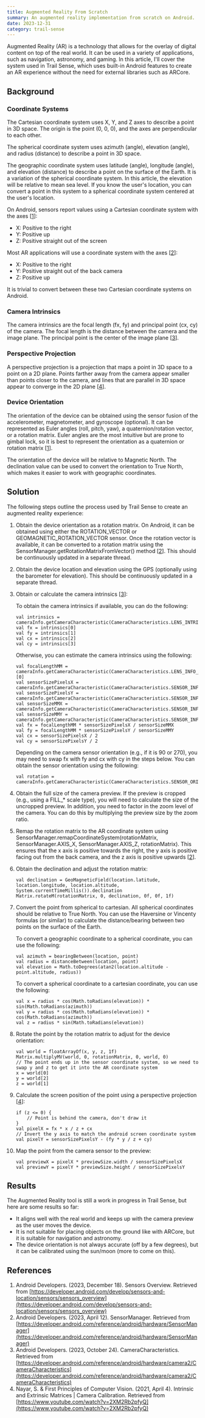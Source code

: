 ```yaml
---
title: Augmented Reality From Scratch
summary: An augmented reality implementation from scratch on Android.
date: 2023-12-31
category: trail-sense
---
```


Augmented Reality (AR) is a technology that allows for the overlay of digital content on top of the real world. It can be used in a variety of applications, such as navigation, astronomy, and gaming. In this article, I'll cover the system used in Trail Sense, which uses built-in Android features to create an AR experience without the need for external libraries such as ARCore.

## Background

### Coordinate Systems
The Cartesian coordinate system uses X, Y, and Z axes to describe a point in 3D space. The origin is the point (0, 0, 0), and the axes are perpendicular to each other.

The spherical coordinate system uses azimuth (angle), elevation (angle), and radius (distance) to describe a point in 3D space.

The geographic coordinate system uses latitude (angle), longitude (angle), and elevation (distance) to describe a point on the surface of the Earth. It is a variation of the spherical coordinate system. In this article, the elevation will be relative to mean sea level. If you know the user's location, you can convert a point in this system to a spherical coordinate system centered at the user's location.

On Android, sensors report values using a Cartesian coordinate system with the axes [[1](https://developer.android.com/develop/sensors-and-location/sensors/sensors_overview)]:

- X: Positive to the right
- Y: Positive up
- Z: Positive straight out of the screen

Most AR applications will use a coordinate system with the axes [[2](https://developer.android.com/reference/android/hardware/SensorManager)]:

- X: Positive to the right
- Y: Positive straight out of the back camera
- Z: Positive up

It is trivial to convert between these two Cartesian coordinate systems on Android.

### Camera Intrinsics
The camera intrinsics are the focal length (fx, fy) and principal point (cx, cy) of the camera. The focal length is the distance between the camera and the image plane. The principal point is the center of the image plane [[3](https://developer.android.com/reference/android/hardware/camera2/CameraCharacteristics)].

### Perspective Projection
A perspective projection is a projection that maps a point in 3D space to a point on a 2D plane. Points farther away from the camera appear smaller than points closer to the camera, and lines that are parallel in 3D space appear to converge in the 2D plane [[4](https://www.youtube.com/watch?v=2XM2Rb2pfyQ)].

### Device Orientation
The orientation of the device can be obtained using the sensor fusion of the accelerometer, magnetometer, and gyroscope (optional). It can be represented as Euler angles (roll, pitch, yaw), a quaternion/rotation vector, or a rotation matrix. Euler angles are the most intuitive but are prone to gimbal lock, so it is best to represent the orientation as a quaternion or rotation matrix [[1](https://developer.android.com/develop/sensors-and-location/sensors/sensors_overview)].

The orientation of the device will be relative to Magnetic North. The declination value can be used to convert the orientation to True North, which makes it easier to work with geographic coordinates.

## Solution
The following steps outline the process used by Trail Sense to create an augmented reality experience:

1. Obtain the device orientation as a rotation matrix. On Android, it can be obtained using either the ROTATION_VECTOR or GEOMAGNETIC_ROTATION_VECTOR sensor. Once the rotation vector is available, it can be converted to a rotation matrix using the SensorManager.getRotationMatrixFromVector() method [[2](https://developer.android.com/reference/android/hardware/SensorManager)]. This should be continuously updated in a separate thread.

2. Obtain the device location and elevation using the GPS (optionally using the barometer for elevation). This should be continuously updated in a separate thread.

3. Obtain or calculate the camera intrinsics [[3](https://developer.android.com/reference/android/hardware/camera2/CameraCharacteristics)]:

    To obtain the camera intrinsics if available, you can do the following:
    ```
    val intrinsics = cameraInfo.getCameraCharacteristic(CameraCharacteristics.LENS_INTRINSIC_CALIBRATION)
    val fx = intrinsics[0]
    val fy = intrinsics[1]
    val cx = intrinsics[2]
    val cy = intrinsics[3]
    ```

    Otherwise, you can estimate the camera intrinsics using the following:

    ```
    val focalLengthMM = cameraInfo.getCameraCharacteristic(CameraCharacteristics.LENS_INFO_AVAILABLE_FOCAL_LENGTHS)[0]
    val sensorSizePixelsX = cameraInfo.getCameraCharacteristic(CameraCharacteristics.SENSOR_INFO_PIXEL_ARRAY_SIZE).width()
    val sensorSizePixelsY = cameraInfo.getCameraCharacteristic(CameraCharacteristics.SENSOR_INFO_PIXEL_ARRAY_SIZE).height()
    val sensorSizeMMX = cameraInfo.getCameraCharacteristic(CameraCharacteristics.SENSOR_INFO_PHYSICAL_SIZE).width
    val sensorSizeMMY = cameraInfo.getCameraCharacteristic(CameraCharacteristics.SENSOR_INFO_PHYSICAL_SIZE).height
    val fx = focalLengthMM * sensorSizePixelsX / sensorSizeMMX
    val fy = focalLengthMM * sensorSizePixelsY / sensorSizeMMY
    val cx = sensorSizePixelsX / 2
    val cy = sensorSizePixelsY / 2
    ```

    Depending on the camera sensor orientation (e.g., if it is 90 or 270), you may need to swap fx with fy and cx with cy in the steps below. You can obtain the sensor orientation using the following:

    ```
    val rotation = cameraInfo.getCameraCharacteristic(CameraCharacteristics.SENSOR_ORIENTATION)
    ```

4. Obtain the full size of the camera preview. If the preview is cropped (e.g., using a FILL_* scale type), you will need to calculate the size of the uncropped preview. In addition, you need to factor in the zoom level of the camera. You can do this by multiplying the preview size by the zoom ratio.

5. Remap the rotation matrix to the AR coordinate system using SensorManager.remapCoordinateSystem(rotationMatrix, SensorManager.AXIS_X, SensorManager.AXIS_Z, rotationMatrix). This ensures that the x axis is positive towards the right, the y axis is positive facing out from the back camera, and the z axis is positive upwards [[2](https://developer.android.com/reference/android/hardware/SensorManager)].

6. Obtain the declination and adjust the rotation matrix:

    ```
    val declination = GeoMagneticField(location.latitude, location.longitude, location.altitude, System.currentTimeMillis()).declination
    Matrix.rotateM(rotationMatrix, 0, declination, 0f, 0f, 1f)
    ```

7. Convert the point from spherical to cartesian. All spherical coordinates should be relative to True North. You can use the Haversine or Vincenty formulas (or similar) to calculate the distance/bearing between two points on the surface of the Earth.

    To convert a geographic coordinate to a spherical coordinate, you can use the following:
    
    ```
    val azimuth = bearingBetween(location, point)
    val radius = distanceBetween(location, point)
    val elevation = Math.toDegrees(atan2(location.altitude - point.altitude, radius))
    ```

    To convert a spherical coordinate to a cartesian coordinate, you can use the following:
    
    ```
    val x = radius * cos(Math.toRadians(elevation)) * sin(Math.toRadians(azimuth))
    val y = radius * cos(Math.toRadians(elevation)) * cos(Math.toRadians(azimuth))
    val z = radius * sin(Math.toRadians(elevation))
    ```

8. Rotate the point by the rotation matrix to adjust for the device orientation:
    
    ```
    val world = floatArrayOf(x, y, z, 1f)
    Matrix.multiplyMV(world, 0, rotationMatrix, 0, world, 0)
    // The point ends up in the sensor coordinate system, so we need to swap y and z to get it into the AR coordinate system
    x = world[0]
    y = world[2]
    z = world[1]
    ```

9. Calculate the screen position of the point using a perspective projection [[4](https://www.youtube.com/watch?v=2XM2Rb2pfyQ)]:
    
    ```
    if (z <= 0) {
        // Point is behind the camera, don't draw it
    }
    val pixelX = fx * x / z + cx
    // Invert the y axis to match the android screen coordinate system
    val pixelY = sensorSizePixelsY - (fy * y / z + cy)
    ```

10. Map the point from the camera sensor to the preview:
    
    ```
    val previewX = pixelX * previewSize.width / sensorSizePixelsX
    val previewY = pixelY * previewSize.height / sensorSizePixelsY
    ```

## Results
The Augmented Reality tool is still a work in progress in Trail Sense, but here are some results so far:

- It aligns well with the real world and keeps up with the camera preview as the user moves the device.
- It is not suitable for placing objects on the ground like with ARCore, but it is suitable for navigation and astronomy.
- The device orientation is not always accurate (off by a few degrees), but it can be calibrated using the sun/moon (more to come on this).

## References
1. Android Developers. (2023, December 18). Sensors Overview. Retrieved from [https://developer.android.com/develop/sensors-and-location/sensors/sensors_overview](https://developer.android.com/develop/sensors-and-location/sensors/sensors_overview)
2. Android Developers. (2023, April 12). SensorManager. Retrieved from [https://developer.android.com/reference/android/hardware/SensorManager](https://developer.android.com/reference/android/hardware/SensorManager)
3. Android Developers. (2023, October 24). CameraCharacteristics. Retrieved from [https://developer.android.com/reference/android/hardware/camera2/CameraCharacteristics](https://developer.android.com/reference/android/hardware/camera2/CameraCharacteristics)
4. Nayar, S. & First Principles of Computer Vision. (2021, April 4). Intrinsic and Extrinsic Matrices | Camera Calibration. Retrieved from [https://www.youtube.com/watch?v=2XM2Rb2pfyQ](https://www.youtube.com/watch?v=2XM2Rb2pfyQ)